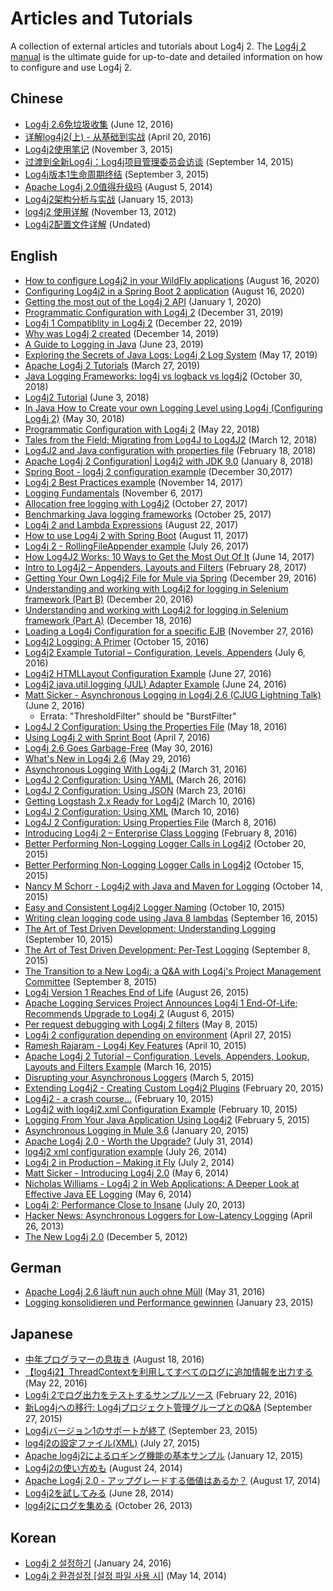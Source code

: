 <!-- vim: set syn=markdown : -->
<!--
    Licensed to the Apache Software Foundation (ASF) under one or more
    contributor license agreements.  See the NOTICE file distributed with
    this work for additional information regarding copyright ownership.
    The ASF licenses this file to You under the Apache License, Version 2.0
    (the "License"); you may not use this file except in compliance with
    the License.  You may obtain a copy of the License at

         http://www.apache.org/licenses/LICENSE-2.0

    Unless required by applicable law or agreed to in writing, software
    distributed under the License is distributed on an "AS IS" BASIS,
    WITHOUT WARRANTIES OR CONDITIONS OF ANY KIND, either express or implied.
    See the License for the specific language governing permissions and
    limitations under the License.
-->

# Articles and Tutorials

A collection of external articles and tutorials about Log4j 2. The [Log4j 2 manual](manual/index.html) is the ultimate
guide for up-to-date and detailed information on how to configure and use Log4j 2.

## Chinese

* [Log4j 2.6免垃圾收集](http://www.infoq.com/cn/news/2016/06/log4j-garbage-free)
(June 12, 2016)
* [详解log4j2(上) - 从基础到实战](http://blog.csdn.net/autfish/article/details/51203709)
(April 20, 2016)
* [Log4j2使用笔记](http://www.jianshu.com/p/7aec512a003c)
(November 3, 2015)
* [过渡到全新Log4j：Log4j项目管理委员会访谈](http://www.infoq.com/cn/news/2015/09/interview-log4j-pmc)
(September 14, 2015)
* [Log4j版本1生命周期终结](http://www.infoq.com/cn/news/2015/09/log4j-version-1-reaches-eol)
(September 3, 2015)
* [Apache Log4j 2.0值得升级吗](http://www.infoq.com/cn/news/2014/08/apache-log4j2)
(August 5, 2014)
* [Log4j2架构分析与实战](http://www.importnew.com/19467.html)
(January 15, 2013)
* [log4j2 使用详解](http://blog.csdn.net/lrenjun/article/details/8178875)
(November 13, 2012)
* [Log4j2配置文件详解](https://my.oschina.net/xianggao/blog/523401)
(Undated)

## English

* [How to configure Log4j2 in your WildFly applications](http://www.mastertheboss.com/jboss-server/jboss-log/how-to-use-log4j2-in-your-wildfly-applications)
(August 16, 2020)
* [Configuring Log4j2 in a Spring Boot 2 application](http://www.masterspringboot.com/configuration/logging/configuring-log4j2-in-spring-boot-applications)
(August 16, 2020)
* [Getting the most out of the Log4j 2 API](https://www.ralphgoers.com/post/getting-the-most-out-of-the-log4j-2-api)
(January 1, 2020)
* [Programmatic Configuration with Log4j 2](https://www.baeldung.com/log4j2-programmatic-config)
(December 31, 2019)
* [Log4j 1 Compatiblity in Log4j 2](https://www.ralphgoers.com/post/log4j-1-compatibility-in-log4j-2)
(December 22, 2019)
* [Why was Log4j 2 created](https://www.ralphgoers.com/post/why-was-log4j-2-created)
(December 14, 2019)
* [A Guide to Logging in Java](https://www.marcobehler.com/guides/a-guide-to-logging-in-java)
(June 23, 2019)
* [Exploring the Secrets of Java Logs: Log4j 2 Log System](https://www.alibabacloud.com/blog/exploring-the-secrets-of-java-logs-log4j-2-log-system_594821)
(May 17, 2019)
* [Apache Log4j 2 Tutorials](https://www.mkyong.com/logging/apache-log4j-2-tutorials/)
(March 27, 2019)
* [Java Logging Frameworks: log4j vs logback vs log4j2](https://stackify.com/compare-java-logging-frameworks/)
(October 30, 2018)
* [Log4j2 Tutorial](https://howtodoinjava.com/log4j2/)
(June 3, 2018)
* [In Java How to Create your own Logging Level using Log4j (Configuring Log4j 2)](https://crunchify.com/java-how-to-create-your-own-logging-level-in-log4j-configuring-log4j/)
{May 30, 2018)
* [Programmatic Configuration with Log4j 2](http://www.baeldung.com/log4j2-programmatic-config)
(May 22, 2018)
* [Tales from the Field: Migrating from Log4J to Log4J2](https://www.javacodegeeks.com/2018/03/tales-from-the-field-migrating-from-log4j-to-log4j2.html)
(March 12, 2018)
* [Log4J2 and Java configuration with properties file](https://www.youtube.com/watch?v=sdOiA1Xql0o)
(February 18, 2018)
* [Apache Log4j 2 Configuration| Log4j2 with JDK 9.0](https://www.youtube.com/watch?v=BbcSNOtEGWs)
(January 8, 2018)
* [Spring Boot - log4j 2 configuration example](https://www.youtube.com/watch?v=KKO5wGi_vEc)
(December 30,2017)
* [Log4j 2 Best Practices example](https://examples.javacodegeeks.com/enterprise-java/log4j/log4j-2-best-practices-example/)
(November 14, 2017)
* [Logging Fundamentals](http://musigma.org/logging/2017/11/06/logging.html)
(November 6, 2017)
* [Allocation free logging with Log4j2](http://www.rationaljava.com/2017/10/allocation-free-logging-with-log4j2.html)
(October 27, 2017)
* [Benchmarking Java logging frameworks](https://www.loggly.com/blog/benchmarking-java-logging-frameworks/)
(October 25, 2017)
* [Log4j 2 and Lambda Expressions](http://www.baeldung.com/log4j-2-lazy-logging)
(August 22, 2017)
* [How to use Log4j 2 with Spring Boot](https://www.callicoder.com/spring-boot-log4j-2-example/)
(August 11, 2017)
* [Log4j 2 - RollingFileAppender example](https://www.boraji.com/log4j-2-rollingfileappender-example)
(July 26, 2017)
* [How Log4J2 Works: 10 Ways to Get the Most Out Of It](https://stackify.com/log4j2-java/)
(June 14, 2017)
* [Intro to Log4j2 – Appenders, Layouts and Filters](http://www.baeldung.com/log4j2-appenders-layouts-filters)
(February 28, 2017)
* [Getting Your Own Log4j2 File for Mule via Spring](https://dzone.com/articles/getting-own-log4j2-file-for-mule-via-spring)
(December 29, 2016)
* [Understanding and working with Log4j2 for logging in Selenium framework (Part B)](https://www.youtube.com/watch?v=-XNvCNHjIKw)
(December 20, 2016)
* [Understanding and working with Log4j2 for logging in Selenium framework (Part A)](https://www.youtube.com/watch?v=RWZ0gsfkkc4)
(December 18, 2016)
* [Loading a Log4j Configuration for a specific EJB](https://garygregory.wordpress.com/2016/11/27/loading-a-log4j-configuration-for-a-specific-ejb/)
(November 27, 2016)
* [Log4j2 Logging: A Primer](https://medium.com/@anishekagarwal/log4j2-logging-a-primer-f10ed18e9de6#.ojlde7jib)
(October 15, 2016)
* [Log4j2 Example Tutorial – Configuration, Levels, Appenders](http://www.journaldev.com/7128/log4j2-example-tutorial-configuration-levels-appenders)
(July 6, 2016)
* [Log4j2 HTMLLayout Configuration Example](http://howtodoinjava.com/log4j2/log4j2-htmllayout-configuration-example/)
(June 27, 2016)
* [Log4j2 java.util.logging (JUL) Adapter Example](http://javaevangelist.blogspot.jp/2016/06/log4j2-javautillogging-jul-adapter.html)
(June 24, 2016)
* [Matt Sicker - Asynchronous Logging in Log4j 2.6 (CJUG Lightning Talk)](https://vimeo.com/169542136)
(June 2, 2016)
  * Errata: "ThresholdFilter" should be "BurstFilter"
* [Log4J 2 Configuration: Using the Properties File](https://dzone.com/articles/log4j-2-configuration-using-properties-file)
(May 18, 2016)
* [Using Log4j 2 with Sprint Boot](https://springframework.guru/using-log4j-2-spring-boot/)
(April 7, 2016)
* [Log4j 2.6 Goes Garbage-Free](https://www.infoq.com/news/2016/05/log4j-garbage-free)
(May 30, 2016)
* [What's New in Log4j 2.6](http://musigma.org/java/log4j/2016/05/29/log4j-2.6.html)
(May 29, 2016)
* [Asynchronous Logging With Log4j 2](https://springframework.guru/asynchronous-logging-with-log4j-2/)
(March 31, 2016)
* [Log4J 2 Configuration: Using YAML](https://springframework.guru/log4j-2-configuration-using-yaml/)
(March 26, 2016)
* [Log4J 2 Configuration: Using JSON](https://springframework.guru/log4j-2-configuration-using-json/)
(March 23, 2016)
* [Getting Logstash 2.x Ready for Log4j2](https://qbox.io/blog/getting-logstash-2x-ready-for-log4j2)
(March 10, 2016)
* [Log4J 2 Configuration: Using XML](https://springframework.guru/log4j-2-configuration-using-xml/)
(March 10, 2016)
* [Log4J 2 Configuration: Using Properties File](https://springframework.guru/log4j-2-configuration-using-properties-file/)
(March 8, 2016)
* [Introducing Log4j 2 – Enterprise Class Logging](https://springframework.guru/introducing-log4j-enterprise-class-logging/)
(February 8, 2016)
* [Better Performing Non-Logging Logger Calls in Log4j2](https://www.javacodegeeks.com/2015/10/better-performing-non-logging-logger-calls-in-log4j2.html)
(October 20, 2015)
* [Better Performing Non-Logging Logger Calls in Log4j2](http://marxsoftware.blogspot.com/2015/10/log4j2-non-logging-performance.html)
(October 15, 2015)
* [Nancy M Schorr - Log4j2 with Java and Maven for Logging](https://www.youtube.com/watch?v=Yv0n-4AsOiI)
(October 14, 2015)
* [Easy and Consistent Log4j2 Logger Naming](https://www.javacodegeeks.com/2015/10/easy-and-consistent-log4j2-logger-naming.html)
(October 10, 2015)
* [Writing clean logging code using Java 8 lambdas](https://garygregory.wordpress.com/2015/09/16/a-gentle-introduction-to-the-log4j-api-and-lambda-basics/)
(September 16, 2015)
* [The Art of Test Driven Development: Understanding Logging](https://garygregory.wordpress.com/2015/09/10/the-art-of-test-driven-development-understanding-logging/)
(September 10, 2015)
* [The Art of Test Driven Development: Per-Test Logging](https://garygregory.wordpress.com/2015/09/08/the-art-of-test-driven-development-per-test-logging/)
(September 8, 2015)
* [The Transition to a New Log4j: a Q&amp;A with Log4j's Project Management Committee](http://www.infoq.com/news/2015/09/interview-log4j-pmc)
(September 8, 2015)
* [Log4j Version 1 Reaches End of Life](http://www.infoq.com/news/2015/08/log4j-version-1-reaches-eol)
(August 26, 2015)
* [Apache Logging Services Project Announces Log4j 1 End-Of-Life; Recommends Upgrade to Log4j 2](https://blogs.apache.org/foundation/entry/apache_logging_services_project_announces)
(August 6, 2015)
* [Per request debugging with Log4j 2 filters](https://www.innoq.com/en/blog/per-request-debugging-with-log4j2/)
(May 8, 2015)
* [Log4j 2 configuration depending on environment](https://blog.oio.de/2015/04/27/log4j-2-configuration-depending-environment/)
(April 27, 2015)
* [Ramesh Rajaram - Log4j Key Features](https://www.youtube.com/watch?v=EWftNoRhS_M)
(April 10, 2015)
* [Apache Log4j 2 Tutorial – Configuration, Levels, Appenders, Lookup, Layouts and Filters Example](http://www.journaldev.com/7128/apache-log4j-2-tutorial-configuration-levels-appenders-lookup-layouts-and-filters-example)
(March 16, 2015)
* [Disrupting your Asynchronous Loggers](http://blogs.mulesoft.com/dev/mule-dev/mule-3-6-asynchronous-logging/)
(March 5, 2015)
* [Extending Log4j2 - Creating Custom Log4j2 Plugins](http://andrew-flower.com/blog/Create_Custom_Log4j_Plugins)
(February 20, 2015)
* [Log4j2 - a crash course...](http://andrew-flower.com/blog/Basic_Log4j2_Configuration)
(February 10, 2015)
* [Log4j2 with log4j2.xml Configuration Example](http://memorynotfound.com/log4j2-with-log4j2-xml-configuration-example/)
(February 10, 2015)
* [Logging From Your Java Application Using Log4j2](https://blog.logentries.com/2015/02/logging-from-your-java-application-using-log4j2/?utm_content=11878557&amp;utm_medium=social&amp;utm_source=facebook)
(February 5, 2015)
* [Asynchronous Logging in Mule 3.6](http://blogs.mulesoft.com/dev/mule-dev/mule-3-6-asynchronous-logging/)
(January 20, 2015)
* [Apache Log4j 2.0 - Worth the Upgrade?](http://www.infoq.com/news/2014/07/apache-log4j2)
(July 31, 2014)
* [log4j2 xml configuration example](http://mycuteblog.com/log4j2-xml-configuration-example/)
(July 26, 2014)
* [Log4j 2 in Production – Making it Fly](http://tech.finn.no/2014/07/01/log4j2-in-production-making-it-fly/)
(July 2, 2014)
* [Matt Sicker - Introducing Log4j 2.0](https://www.youtube.com/watch?v=ZzVSs_JEhgs)
(May 6, 2014)
* [Nicholas Williams - Log4j 2 in Web Applications: A Deeper Look at Effective Java EE Logging](https://www.youtube.com/watch?v=HB0r5DuxGPI)
(May 6, 2014)
* [Log4j 2: Performance Close to Insane](http://www.grobmeier.de/log4j-2-performance-close-to-insane-20072013.html)
(July 20, 2013)
* [Hacker News: Asynchronous Loggers for Low-Latency Logging](https://news.ycombinator.com/item?id=5612035)
(April 26, 2013)
* [The New Log4j 2.0](http://www.grobmeier.de/the-new-log4j-2-0-05122012.html)
(December 5, 2012)

## German

* [Apache Log4j 2.6 läuft nun auch ohne Müll](https://jaxenter.de/apache-log4j-2-6-laeuft-nun-auch-ohne-muell-41098)
(May 31, 2016)
* [Logging konsolidieren und Performance gewinnen](https://www.innoq.com/en/articles/2015/01/logging-konsolidieren-log4j2/)
(January 23, 2015)

## Japanese

* [中年プログラマーの息抜き](http://tm-b.hatenablog.com/entry/2016/08/18/200715)
(August 18, 2016)
* [【log4j2】ThreadContextを利用してすべてのログに追加情報を出力する](http://minor.hatenablog.com/entry/2016/05/22/193556)
(May 22, 2016)
* [Log4j 2でログ出力をテストするサンプルソース](http://qiita.com/kazurof/items/abbd42f11bfc125f3190)
(February 22, 2016)
* [新Log4jへの移行: Log4jプロジェクト管理グループとのQ&amp;A](https://www.infoq.com/jp/news/2015/09/interview-log4j-pmc)
(September 27, 2015)
* [Log4jバージョン1のサポートが終了](https://www.infoq.com/jp/news/2015/09/log4j-version-1-reaches-eol)
(September 23, 2015)
* [log4j2の設定ファイル(XML)](http://qiita.com/pica/items/f801c74848f748f76b58)
(July 27, 2015)
* [Apache log4j2によるロギング機能の基本サンプル](http://japanengineers.seesaa.net/article/412195201.html)
(January 12, 2015)
* [Log4j2の使い方めも](http://yamashiro0110.hatenadiary.jp/entry/2014/08/24/093336)
(August 24, 2014)
* [Apache Log4j 2.0 - アップグレードする価値はあるか？](https://www.infoq.com/jp/news/2014/08/apache-log4j2)
(August 17, 2014)
* [Log4j2を試してみる](http://d.hatena.ne.jp/Kazuhira/20140628/1403959552)
(June 28, 2014)
* [log4j2にログを集める](http://nabedge.blogspot.jp/2013/10/log4j2.html)
(October 26, 2013)

## Korean

* [Log4j 2 설정하기](http://dveamer.github.io/java/Log4j2.html)
(January 24, 2016)
* [Log4j 2 환경설정 [설정 파일 사용 시]](http://www.egovframe.go.kr/wiki/doku.php?id=egovframework:rte3:fdl:%EC%84%A4%EC%A0%95_%ED%8C%8C%EC%9D%BC%EC%9D%84_%EC%82%AC%EC%9A%A9%ED%95%98%EB%8A%94_%EB%B0%A9%EB%B2%95)
(May 14, 2014)

